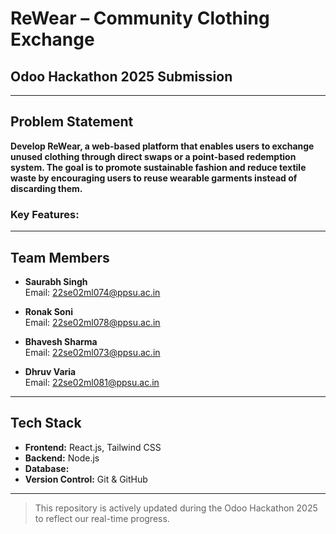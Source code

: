 # ReWear – Community Clothing Exchange

## Odoo Hackathon 2025 Submission

---

## Problem Statement

**Develop ReWear, a web-based platform that enables users to exchange unused clothing through direct swaps or a point-based redemption system. The goal is to promote sustainable fashion and reduce textile waste by encouraging users to reuse wearable garments instead of discarding them.**

### Key Features:

---

## Team Members

- **Saurabh Singh**  
  Email: 22se02ml074@ppsu.ac.in

- **Ronak Soni**  
  Email: 22se02ml078@ppsu.ac.in

- **Bhavesh Sharma**  
  Email: 22se02ml073@ppsu.ac.in

- **Dhruv Varia**  
  Email: 22se02ml081@ppsu.ac.in

---

## Tech Stack

- **Frontend:** React.js, Tailwind CSS
- **Backend:** Node.js
- **Database:**
- **Version Control:** Git & GitHub

---

> This repository is actively updated during the Odoo Hackathon 2025 to reflect our real-time progress.
